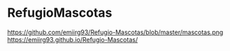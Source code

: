# RefugioMascotas
https://github.com/emiirg93/Refugio-Mascotas/blob/master/mascotas.png
https://emiirg93.github.io/Refugio-Mascotas/
